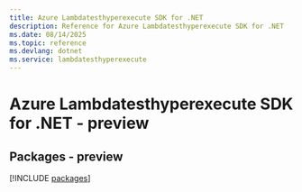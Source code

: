 ```yaml
---
title: Azure Lambdatesthyperexecute SDK for .NET
description: Reference for Azure Lambdatesthyperexecute SDK for .NET
ms.date: 08/14/2025
ms.topic: reference
ms.devlang: dotnet
ms.service: lambdatesthyperexecute
---
```

# Azure Lambdatesthyperexecute SDK for .NET - preview
## Packages - preview
[!INCLUDE [packages](lambdatesthyperexecute-index.md)]